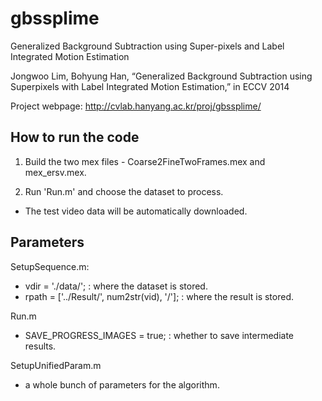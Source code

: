 # gbssplime
Generalized Background Subtraction using Super-pixels and Label Integrated
Motion Estimation

Jongwoo Lim, Bohyung Han, “Generalized Background Subtraction using Superpixels
with Label Integrated Motion Estimation,” in ECCV 2014

Project webpage:
http://cvlab.hanyang.ac.kr/proj/gbssplime/

How to run the code
-------------------

1. Build the two mex files - Coarse2FineTwoFrames.mex and mex\_ersv.mex.

2. Run 'Run.m' and choose the dataset to process.
  - The test video data will be automatically downloaded.


Parameters
----------

SetupSequence.m:
- vdir = './data/';  : where the dataset is stored.
- rpath = ['../Result/', num2str(vid), '/'];  : where the result is stored.

Run.m
- SAVE\_PROGRESS\_IMAGES = true;  : whether to save intermediate results.

SetupUnifiedParam.m
- a whole bunch of parameters for the algorithm.

